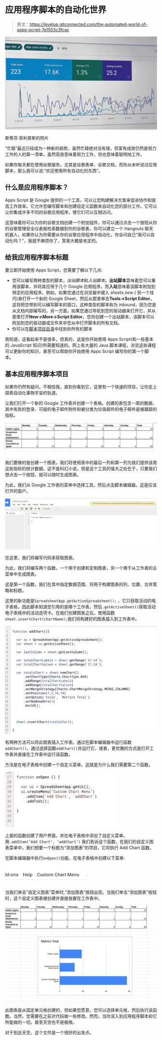 # 应用程序脚本的自动化世界

> 原文：<https://levelup.gitconnected.com/the-automated-world-of-apps-script-7e1553c3fcac>

![](img/c3dfac5782d25e231e1737505749d6ac.png)

斯蒂芬·菲利普斯的照片

“忙碌”最近已经成为一种新的趋势，虽然忙碌绝对没有错，但富有成效仍然是努力工作的人的第一清单。虽然高效意味着努力工作，但也意味着聪明地工作。

如果你每天都在使用谷歌服务，尤其是谷歌表单、谷歌文档，而你从未听说过应用脚本，那么我可以说:“欢迎使用所有自动化的东西”。

## 什么是应用程序脚本？

Apps Script 是 Google 提供的一个工具，可以让您构建解决方案来促进协作和提高工作效率。它允许您编写脚本和创建自定义函数来自动化您的部分工作。它可以让你集成许多不同的谷歌应用程序，使它们可以互相访问。

这意味着你可以为你的谷歌文档创建一个附加组件，你可以通过点击一个按钮从你的谷歌管理安全仪表板检索数据到你的谷歌表，你可以建立一个 Hangouts 聊天机器人，如果你认为你需要从你的谷歌应用程序中自动化，你会问自己“我可以自动化吗？”，我就不麻烦你了，答案大概是肯定的。

## 给我应用程序脚本标题

要立即开始使用 Apps Script，您需要了解以下几点:

*   您可以编写两种类型的脚本，*出站脚本*和*入站脚本*。**出站脚本**意味着您可以重用该脚本，并将其应用于几个 Google 应用程序，而**入站**意味着该脚本附加到特定的应用程序。例如，如果您通过在浏览器中键入 *sheets.new (* 另一个技巧)来打开一个新的 Google Sheet，然后从那里单击**Tools->Script Editor**，这将把您带到可以编写脚本的窗口，这种类型的脚本称为 inbound，因为您是从文档内部编写的。另一方面，如果您通过导航到您的驱动器来打开它，并从那里打开**New->More->Script Editor**，您将创建一个出站脚本，该脚本可以附加到您的驱动器或文件夹中您从中打开脚本的所有文档。
*   你可以在[脚本项目目录](https://script.google.com/)中找到你所有的脚本

我知道，这看起来不是很多，但真的，这是你开始使用 Apps Script(和一些基本的 JavaScript 知识)所需要知道的。网上有大量的 Java 脚本课程，浏览这些课程可以更新你的知识，甚至可以帮助你开始使用 Apps Script 编写你的第一个脚本。

## 基本应用程序脚本项目

如果你仍然有疑问，不相信我，直到你看到它，这里有一个快速的项目，让你走上探索自动化事物宇宙的轨道。

让我们打开一个新的 Google 工作表并创建一个表格。创建的表包含一周的数据，其中失败的登录、可疑的电子邮件附件和被分类为垃圾邮件的电子邮件是被跟踪的指标。

![](img/0444d9ce7cff6ecca5bb78d1fac2d2a8.png)

我们要做的是创建一个图表，我们将使用表中的最后一列和第一列为我们提供该周这些指标的统计数据。这不是科幻小说，但是这个工具的强大之处在于，只要我们想点击一个按钮，就可以随时生成图表。

为此，我们从 Google 工作表的菜单中选择工具，然后点击脚本编辑器。这是应该打开的窗户。

![](img/513c4b76f70f06cd7dfda29808f34ce9.png)

在这里，我们将编写代码来获取图表。

为此，我们将编写两个函数。一个用于创建和定制图表，另一个用于从工作表的主菜单中生成图表。

这是第一个函数，我们在其中指定数据范围、将用于构建图表的列、位置、合并策略和标题。

这里的新功能是`SpreadsheetApp.getActiveSpreadsheet();` ，它只获取活动的电子表格，因此脚本知道您引用的是哪个工作表，然后`.getActiveSheet()`获取活动电子表格中的活动选项卡。在我们创建图表之后，使用函数`sheet.insertChart(chartName);`我们将构建好的图表插入到工作表中。

![](img/0d93a197fced66ddf210afe61f33f384.png)

有两种方法可以将此图表插入工作表。通过在脚本编辑器中运行函数`addChart()`，通过选择函数`addChart()`并运行它，或者，更优雅的方式是打开工作表并直接在工作表中运行该函数。

方法是在电子表格中创建一个自定义菜单。这就是为什么我们需要第二个函数。

![](img/3c144f09f35767a06e2075265d97863b.png)

上面的函数创建了用户界面，并在电子表格中添加了自定义菜单。用`.addItem(‘Add Chart’, ‘addChart’)` 我们告诉这个函数，在我们的自定义图表菜单中，我们想要一个标题为“添加图表”的项目，它将执行 Add Chart 函数。

在脚本编辑器中执行`onOpen()`功能，在电子表格中创建以下菜单:

![](img/d20241f9221d947efcf87dab3fb44ffe.png)

当我们单击“自定义图表”菜单时,“添加图表”按钮出现，当我们单击“添加图表”按钮时，这个自定义图表被创建并直接放置在工作表中。

![](img/c17791edac24443f4033f075f5d1b609.png)

此图表是从固定单元格创建的，但如果您愿意，您可以选择单元格，然后执行该函数。当然，您需要在之前对代码做一些修改。然而，当你深入到应用程序脚本和它所能做的一切，甚至天空也不是极限。

对于到达天空，这个文件是一个很好的出发点。